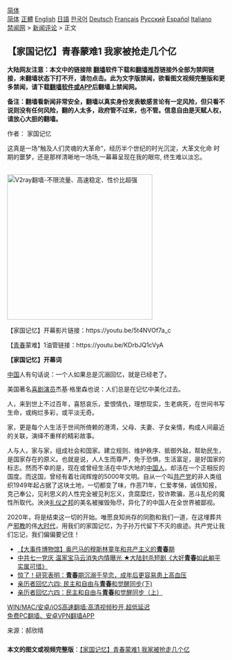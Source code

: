  <!-- 面包屑导航 --> <div class="breadcrumb"><!-- GTranslate: https://gtranslate.io/ -->  <div class="switcher notranslate">  <div class="selected">  <a href="#" onclick="return false;"> 简体</a>  </div>  <div class="option">  <a href="https://www.bannedbook.org" onclick="doGTranslate('zh-CN|zh-CN');jQuery('div.switcher div.selected a').html(jQuery(this).html());return false;" title="简体中文" class="nturl selected"> 简体</a>  <a href="https://www.bannedbook.org/zh-tw/" onclick="doGTranslate('zh-CN|zh-TW');jQuery('div.switcher div.selected a').html(jQuery(this).html());return false;" title="繁體中文" class="nturl"> 正體</a>  <a href="https://www.bannedbook.org/en/" onclick="doGTranslate('zh-CN|en');jQuery('div.switcher div.selected a').html(jQuery(this).html());return false;" title="English" class="nturl"> English</a>  <a href="https://www.bannedbook.org/ja/" onclick="doGTranslate('zh-CN|ja');jQuery('div.switcher div.selected a').html(jQuery(this).html());return false;" title="日本語" class="nturl"> 日語</a>  <a href="https://www.bannedbook.org/ko/" onclick="doGTranslate('zh-CN|ko');jQuery('div.switcher div.selected a').html(jQuery(this).html());return false;" title="한국어" class="nturl"> 한국어</a>  <a href="https://www.bannedbook.org/de/" onclick="doGTranslate('zh-CN|de');jQuery('div.switcher div.selected a').html(jQuery(this).html());return false;" title="Deutsch" class="nturl"> Deutsch</a>  <a href="https://www.bannedbook.org/fr/" onclick="doGTranslate('zh-CN|fr');jQuery('div.switcher div.selected a').html(jQuery(this).html());return false;" title="Français" class="nturl"> Français</a>  <a href="https://www.bannedbook.org/ru/" onclick="doGTranslate('zh-CN|ru');jQuery('div.switcher div.selected a').html(jQuery(this).html());return false;" title="Русский" class="nturl"> Русский</a>  <a href="https://www.bannedbook.org/es/" onclick="doGTranslate('zh-CN|es');jQuery('div.switcher div.selected a').html(jQuery(this).html());return false;" title="Español" class="nturl"> Español</a>  <a href="https://www.bannedbook.org/it/" onclick="doGTranslate('zh-CN|it');jQuery('div.switcher div.selected a').html(jQuery(this).html());return false;" title="Italiano" class="nturl"> Italiano</a>  </div>  </div>      <div class='breadcrumb-sub'><!-- Breadcrumb NavXT 6.3.0 --> <a href="https://www.bannedbook.org/" class="home">禁闻网</a> &gt; <a href="https://www.bannedbook.org/bnews/comments/" class="category">新闻评论</a> &gt; 正文</div></div><h2>【家国记忆】青春蒙难1 我家被抢走几个亿</h2> <p class="notice"><b>大陆网友注意：本文中的链接除 <a href="https://github.com/bannedbook/fanqiang" >翻墙</a>软件下载和<a href="https://github.com/killgcd/justmysocks/blob/master/README.md">翻墙推荐</a>链接外全部为禁网链接，未翻墙状态下打不开，请勿点击。此为文字版禁闻，欲看图文视频完整版和更多禁闻，请下载<a href="https://github.com/bannedbook/fanqiang">翻墙软件或APP</a>后翻墙上禁闻网。</p><p>备注：翻墙看新闻非常安全，翻墙以真实身份发表敏感言论有一定风险，但只看不说则没有任何风险，翻的人太多，政府管不过来，也不管。信息自由是天赋人权，请放心大胆的翻墙。</b></p>  <div class="entry"> <p>作者： 家国记忆 </p> <p id="summary">这真是一场“触及人们灵魂的大革命”，经历半个世纪的时光沉淀，大革文化命 时期的噩梦，还是那样清晰地一场场,一幕幕呈现在我的眼帘, 终生难以淡忘。</p> <p id="conimg"></p>  <p><br/><a href="https://github.com/bannedbook/fanqiang/wiki/V2ray%E6%9C%BA%E5%9C%BA"><img src="https://raw.githubusercontent.com/bannedbook/fanqiang/master/v2ss/images/v2free.jpg" width="336" alt="V2ray翻墙-不限流量、高速稳定、性价比超强"></a><br/></p> <p>【家国记忆】开幕影片链接：https://youtu.be/5t4NVOf7a_c</p> <p>【<a href="https://www.bannedbook.org/bnews/tag/%E9%9D%92%E6%98%A5/" class="st_tag internal_tag" rel="tag" title="标签 青春 下的日志">青春</a>蒙难】1油管链接：https://youtu.be/KDrbJQ1cVyA</p>  <p><strong>【家国记忆】开幕词</strong></p> <p><span class='wp_keywordlink_affiliate'><a href="https://www.bannedbook.org/" title="中国" target="_blank">中国</a></span>人有句话说：一个人如果总是沉溺回忆，就是已经老了。</p> <p>美国著名<a href="https://www.bannedbook.org/bnews/tag/%E5%96%9C%E5%89%A7%E6%BC%94%E5%91%98/" class="st_tag internal_tag" rel="tag" title="标签 喜剧演员 下的日志">喜剧演员</a>杰基·格里森也说：人们总是在记忆中美化过去。</p>  <p>人，来到世上不过百年，喜怒哀乐，爱恨情仇，理想现实，生老病死，在世间书写生命，或绚烂多彩，或平淡无奇。</p> <p>家，更是每个人生活于世间所倚赖的港湾，父母、夫妻、子女亲情，构成人间最近的关联，演绎不重样的精彩故事。</p> <p>人与人，家与家，组成社会和国家。建立规则、维护秩序、抵御外敌，帮助民生，是国家存在的原义。也就是说，人人生而尊严，免于恐惧，生活富足，是好国家的标志。然而不幸的是，现在或曾经生活在中华大地的<a href="https://www.bannedbook.org/bnews/tag/%e4%b8%ad%e5%9b%bd%e4%ba%ba/" class="st_tag internal_tag" rel="tag" title="标签 中国人 下的日志">中国人</a>，却活在一个正相反的国度。而这国，曾经有着壮阔辉煌的5000年文明。自从一个叫<a href="https://www.bannedbook.org/bnews/tag/%e5%85%b1%e4%ba%a7%e5%85%9a/" class="st_tag internal_tag" rel="tag" title="标签 共产党 下的日志">共产党</a>的非人类组织1949年起占据了这块土地，一切都变了味，作恶71年，仁爱孝悌，诚信知报，克己奉公，见利思义的人性完全被见利忘义，贪腐糜烂，狡诈欺骗，恶斗乱伦的魔性所取代。泱泱<a href="https://www.bannedbook.org/bnews/tag/%E7%A4%BC%E4%BB%AA%E4%B9%8B%E9%82%A6/" class="st_tag internal_tag" rel="tag" title="标签 礼仪之邦 下的日志">礼仪之邦</a>的美名被摧毁殆尽，异化了的中国人在全世界被鄙视。</p>  <p>2020年，将是结束这一切的开始。唯愿良知尚存的同胞和我们一道，在这埋葬共产<span class='wp_keywordlink'><a href="https://www.bannedbook.org/forum11/topic281.html" title="禁片：评中国共产党的邪教本质" target="_blank">邪教</a></span>的伟<a href="https://www.bannedbook.org/bnews/tag/%E5%A4%A7%E6%97%B6%E4%BB%A3/" class="st_tag internal_tag" rel="tag" title="标签 大时代 下的日志">大时代</a>，用我们的家国记忆，为子孙万代留下不灭的痕迹。共产党让我们忘记，我们偏偏要记住！</p> <ul class='op-related-articles' title='相关阅读'> <li><a href='https://www.bannedbook.org/bnews/comments/20210715/1587187.html' target='_blank'>【大事件博物馆】奥巴马的穆斯林童年和共产主义的<b>青春</b>期</a></li> <li><a href='https://www.bannedbook.org/bnews/bannedvideo/20210704/1579934.html' target='_blank'>中共七一党庆 温家宝马云消失内情曝光 ★大陆封杀短剧《大好<b>青春</b>如此躺平实属可惜》</a></li> <li><a href='https://www.bannedbook.org/bnews/health/20210610/1563833.html' target='_blank'>惊了！研究表明：<b>青春</b>期沉溺于早恋，成年后更容易患上高血压</a></li> <li><a href='https://www.bannedbook.org/bnews/headline/20210604/1559644.html' target='_blank'>亲历者回忆六四: 民主和自由与<b>青春</b>和觉醒同步(下)</a></li> <li><a href='https://www.bannedbook.org/bnews/headline/20210603/1559446.html' target='_blank'>亲历者回忆六四：民主和自由与<b>青春</b>和觉醒同步（上）</a></li> </ul> <p class="texttj"> <a href="https://github.com/bannedbook/fanqiang/wiki/V2ray%E6%9C%BA%E5%9C%BA" target="_blank">WIN/MAC/安卓/iOS高速翻墙:高清视频秒开,超低延迟</a><br/> <a href="https://github.com/bannedbook/fanqiang/wiki/%E7%A6%81%E9%97%BB%E7%BD%91%E5%AE%89%E5%8D%93%E7%BF%BB%E5%A2%99%E6%96%B0%E9%97%BBAPP" target="_blank">免费PC翻墙、安卓VPN翻墙APP</a></p><p> 来源：郝欣晴 </p><a name='sharetosocial'></a>  <div style="margin-bottom:5px;padding-bottom:5px;clear:both"> <div id="archive-pix-1" class="banner-ads"> <!-- AuctionX Display platform tag START --> <div id="26318x728x90x621x_ADSLOT2" clicktrack="%%CLICK_URL_ESC%%"></div> <!-- AuctionX Display platform tag END --> </div> <div id="archive-pix-2" class="banner-ads"> <!-- AuctionX Display platform tag START --> <div id="26315x300x250x621x_ADSLOT2" clicktrack="%%CLICK_URL_ESC%%"></div> <!-- AuctionX Display platform tag END --> </div> </div>  <div id="archive-pix-1" class="banner-ads"> <!-- AuctionX Display platform tag START --> <div id="26318x728x90x621x_ADSLOT3" clicktrack="%%CLICK_URL_ESC%%"></div> <!-- AuctionX Display platform tag END --> </div> <div><b>本文的图文或视频完整版</b>：<a href='https://www.bannedbook.org/bnews/comments/20210720/1590487.html'>【家国记忆】青春蒙难1 我家被抢走几个亿</a></div>  </div><!--END ENTRY--> 